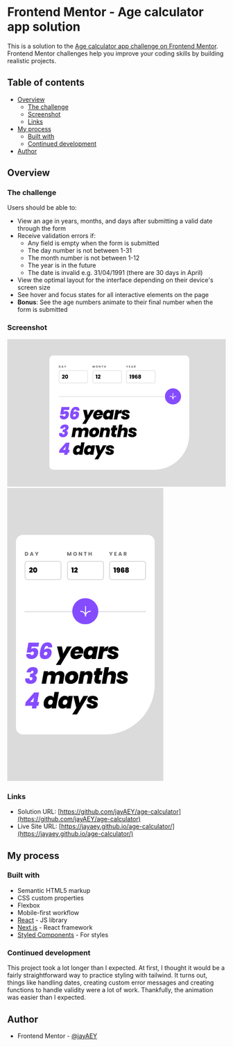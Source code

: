 # Frontend Mentor - Age calculator app solution

This is a solution to the [Age calculator app challenge on Frontend Mentor](https://www.frontendmentor.io/challenges/age-calculator-app-dF9DFFpj-Q). Frontend Mentor challenges help you improve your coding skills by building realistic projects.

## Table of contents

- [Overview](#overview)
  - [The challenge](#the-challenge)
  - [Screenshot](#screenshot)
  - [Links](#links)
- [My process](#my-process)
  - [Built with](#built-with)
  - [Continued development](#continued-development)
- [Author](#author)

## Overview

### The challenge

Users should be able to:

- View an age in years, months, and days after submitting a valid date through the form
- Receive validation errors if:
  - Any field is empty when the form is submitted
  - The day number is not between 1-31
  - The month number is not between 1-12
  - The year is in the future
  - The date is invalid e.g. 31/04/1991 (there are 30 days in April)
- View the optimal layout for the interface depending on their device's screen size
- See hover and focus states for all interactive elements on the page
- **Bonus**: See the age numbers animate to their final number when the form is submitted

### Screenshot

![desktop screenshot](./assets/images/Screenshot2024-03-01at15-13-40FrontendMentorAgecalculatorapp.png)
![mobile screenshot](./assets/images/Screenshot2024-03-01at15-16-14FrontendMentorAgecalculatorapp.png)

### Links

- Solution URL: [https://github.com/jayAEY/age-calculator](https://github.com/jayAEY/age-calculator)
- Live Site URL: [https://jayaey.github.io/age-calculator/](https://jayaey.github.io/age-calculator/)

## My process

### Built with

- Semantic HTML5 markup
- CSS custom properties
- Flexbox
- Mobile-first workflow
- [React](https://reactjs.org/) - JS library
- [Next.js](https://nextjs.org/) - React framework
- [Styled Components](https://styled-components.com/) - For styles

### Continued development

This project took a lot longer than I expected. At first, I thought it would be a fairly straightforward way to practice styling with tailwind. It turns out, things like handling dates, creating custom error messages and creating functions to handle validity were a lot of work. Thankfully, the animation was easier than I expected.

## Author

- Frontend Mentor - [@jayAEY](https://www.frontendmentor.io/profile/jayAEY)
